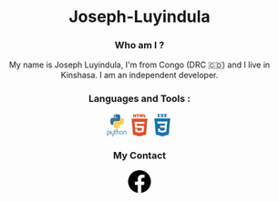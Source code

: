 
# Joseph-Luyindula

### Who am I ?
My name is Joseph Luyindula, I'm from Congo (DRC 🇨🇩) and I live in Kinshasa. I am an independent developer.


<style>
body{
text-align: center;
}

div{
  display: flex;
  justify-content: center;
  align-items: center;
}
</style>


### Languages and Tools :
  <link rel="stylesheet" href="style.css">
  <div>
<img src="img/python-original-wordmark.svg" alt="python" width="40px">

<img src="img/html5-plain-wordmark.svg" alt="html5" width="40px"> 

<img src="img/css3-plain-wordmark.svg" alt="css" width="40px"> 
</div>


### My Contact

<div>
<a href="https://www.facebook.com/profile.php?id=61552816230318&mibextid=JpSO2FKliISFprGe"><img src="img/facebook_48.png " alt="Facebook" width="40px"></img></a>
</div>